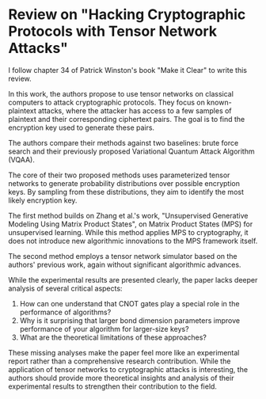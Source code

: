 # Review on "Hacking Cryptographic Protocols with Tensor Network Attacks"

I follow chapter 34 of Patrick Winston's book "Make it Clear" to write this
review.

In this work, the authors propose to use tensor networks on classical computers
to attack cryptographic protocols. They focus on known-plaintext attacks, where
the attacker has access to a few samples of plaintext and their corresponding
ciphertext pairs. The goal is to find the encryption key used to generate these
pairs.

The authors compare their methods against two baselines: brute force search and
their previously proposed Variational Quantum Attack Algorithm (VQAA). 

The core of their two proposed methods uses parameterized tensor networks to
generate probability distributions over possible encryption keys. By sampling
from these distributions, they aim to identify the most likely encryption key.

The first method builds on Zhang et al.'s work, "Unsupervised Generative Modeling Using Matrix Product States", on Matrix Product States (MPS)
for unsupervised learning. While this method applies MPS to cryptography, it
does not introduce new algorithmic innovations to the MPS framework itself.

The second method employs a tensor network simulator based on the authors'
previous work, again without significant algorithmic advances.

While the experimental results are presented clearly, the paper lacks deeper
analysis of several critical aspects:
1. How can one understand that CNOT gates play a special role in the performance of algorithms?
2. Why is it surprising that larger bond dimension parameters improve performance of your algorithm for larger-size keys?
3. What are the theoretical limitations of these approaches?

These missing analyses make the paper feel more like an experimental report
rather than a comprehensive research contribution. While the application of
tensor networks to cryptographic attacks is interesting, the authors should
provide more theoretical insights and analysis of their experimental results to
strengthen their contribution to the field.
